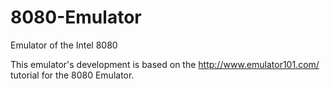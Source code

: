 # 8080-Emulator
Emulator of the Intel 8080 

This emulator's development is based on the http://www.emulator101.com/ tutorial for the 8080 Emulator. 
